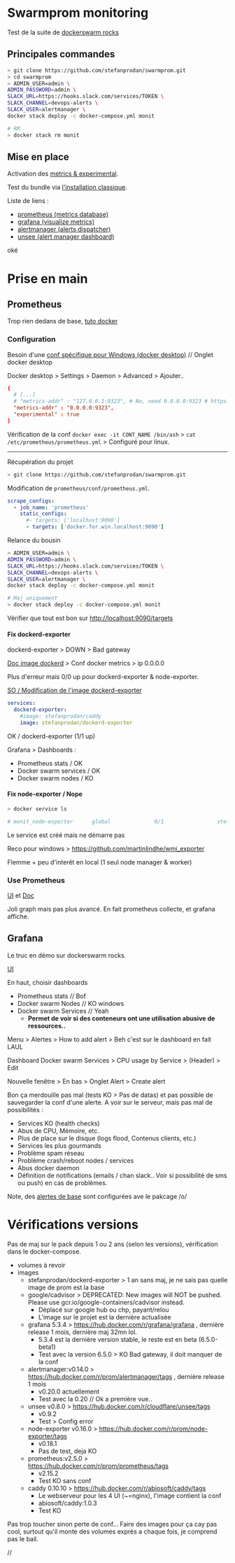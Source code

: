 # Swarmprom monitoring

Test de la suite de [dockerswarm rocks](https://dockerswarm.rocks/swarmprom/)



## Principales commandes

```bash
> git clone https://github.com/stefanprodan/swarmprom.git
> cd swarmprom
> ADMIN_USER=admin \
ADMIN_PASSWORD=admin \
SLACK_URL=https://hooks.slack.com/services/TOKEN \
SLACK_CHANNEL=devops-alerts \
SLACK_USER=alertmanager \
docker stack deploy -c docker-compose.yml monit

# RM
> docker stack rm monit
```



## Mise en place

Activation des [metrics & experimental](https://docs.docker.com/config/thirdparty/prometheus/).

Test du bundle via [l'installation classique](https://github.com/stefanprodan/swarmprom).

Liste de liens : 

- [prometheus (metrics database)](http://localhost:9090/)
- [grafana (visualize metrics)](http://localhost:3000/)
- [alertmanager (alerts dispatcher)](http://localhost:9093/)
- [unsee (alert manager dashboard)](http://localhost:9094/)

oké



# Prise en main

## Prometheus


Trop rien dedans de base, [tuto docker](https://docs.docker.com/config/thirdparty/prometheus/)


### Configuration

Besoin d'une [conf spécifique pour Windows (docker desktop)](https://docs.docker.com/config/thirdparty/prometheus/#configure-and-run-prometheus) // Onglet docker desktop

Docker desktop > Settings > Daemon > Advanced > Ajouter..

```conf
{
  # [...]
  # "metrics-addr" : "127.0.0.1:9323", # No, need 0.0.0.0:9323 # https://github.com/stefanprodan/dockerd-exporter ?
  "metrics-addr" : "0.0.0.0:9323",
  "experimental" : true
}
```


Vérification de la conf `docker exec -it CONT_NAME /bin/ash` > `cat /etc/prometheus/prometheus.yml` > Configuré pour linux.

---

Récupération du projet

```bash
> git clone https://github.com/stefanprodan/swarmprom.git
```

Modification de `prometheus/conf/prometheus.yml`.

```yml
scrape_configs:
  - job_name: 'prometheus'
    static_configs:
      #- targets: ['localhost:9090']
      - targets: ['docker.for.win.localhost:9090']
```

Relance du bousin

```bash
> ADMIN_USER=admin \
ADMIN_PASSWORD=admin \
SLACK_URL=https://hooks.slack.com/services/TOKEN \
SLACK_CHANNEL=devops-alerts \
SLACK_USER=alertmanager \
docker stack deploy -c docker-compose.yml monit

# Maj uniquement
> docker stack deploy -c docker-compose.yml monit
```

Vérifier que tout est bon sur [http://localhost:9090/targets](http://localhost:9090/targets)


#### Fix dockerd-exporter

dockerd-exporter > DOWN > Bad gateway

[Doc image dockerd](https://github.com/stefanprodan/dockerd-exporter) > Conf docker metrics > ip 0.0.0.0

Plus d'erreur mais 0/0 up pour dockerd-exporter & node-exporter.

[SO / Modification de l'image dockerd-exporter](https://github.com/stefanprodan/swarmprom/issues/37#issuecomment-456373262)

```yml
services:
  dockerd-exporter:
    #image: stefanprodan/caddy
    image: stefanprodan/dockerd-exporter
```

OK / dockerd-exporter (1/1 up)

Grafana > Dashboards :

- Prometheus stats / OK
- Docker swarm services / OK
- Docker swarm nodes / KO


#### Fix node-exporter / Nope

```bash
> docker service ls

# monit_node-exporter      global              0/1                 stefanprodan/swarmprom-node-exporter:v0.16.0
```

Le service est créé mais ne démarre pas

Reco pour windows > https://github.com/martinlindhe/wmi_exporter

Flemme + peu d'interêt en local (1 seul node manager & worker)



### Use Prometheus

[UI](http://localhost:9090/graph) et [Doc](https://docs.docker.com/config/thirdparty/prometheus/#use-prometheus)

Joli graph mais pas plus avancé. En fait prometheus collecte, et grafana affiche.



## Grafana

Le truc en démo sur dockerswarm rocks.

[UI](http://localhost:3000/)

En haut, choisir dashboards

- Prometheus stats // Bof
- Docker swarm Nodes // KO windows
- Docker swarm Services // Yeah
  - **Permet de voir si des conteneurs ont une utilisation abusive de ressources..**

Menu > Alertes > How to add alert > Beh c'est sur le dashboard en fait LAUL

Dashboard Docker swarm Services > CPU usage by Service > (Header) > Edit

Nouvelle fenêtre > En bas > Onglet Alert > Create alert

Bon ça merdouille pas mal (tests KO > Pas de datas) et pas possible de sauvegarder la conf d'une alerte. A voir sur le serveur, mais pas mal de possibilités :

- Services KO (health checks)
- Abus de CPU, Mémoire, etc.
- Plus de place sur le disque (logs flood, Contenus clients, etc.)
- Services les plus gourmands
- Problème spam réseau
- Problème crash/reboot nodes / services
- Abus docker daemon
- Définition de notifications (emails / chan slack.. Voir si possibilité de sms ou push) en cas de problèmes.

Note, des [alertes de base](https://github.com/stefanprodan/swarmprom#configure-alerting) sont configurées ave le pakcage /o/



# Vérifications versions

Pas de maj sur le pack depuis 1 ou 2 ans (selon les versions), vérification dans le docker-compose.

- volumes à revoir
- images
  - stefanprodan/dockerd-exporter   > 1 an sans maj, je ne sais pas quelle image de prom est la base
  - google/cadvisor                 > DEPRECATED: New images will NOT be pushed. Please use gcr.io/google-containers/cadvisor instead. 
    - Déplacé sur google hub ou chp, payant/relou
    - L'image sur le projet est la dernière actualisée
  - grafana 5.3.4                   > https://hub.docker.com/r/grafana/grafana , dernière release 1 mois, dernière maj 32mn lol.
    - 5.3.4 est la dernière version stable, le reste est en beta (6.5.0-beta1)
    - Test avec la version 6.5.0 > KO Bad gateway, il doit manquer de la conf
  - alertmanager:v0.14.0            > https://hub.docker.com/r/prom/alertmanager/tags , dernière release 1 mois
    - v0.20.0 actuellement
    - Test avec la 0.20 // Ok a première vue..
  - unsee v0.8.0                    > https://hub.docker.com/r/cloudflare/unsee/tags
    - v0.9.2
    - Test > Config error
  - node-exporter v0.16.0           > https://hub.docker.com/r/prom/node-exporter/tags
    - v0.18.1
    - Pas de test, deja KO
  - prometheus:v2.5.0               > https://hub.docker.com/r/prom/prometheus/tags
    - v2.15.2
    - Test KO sans conf
  - caddy 0.10.10                   > https://hub.docker.com/r/abiosoft/caddy/tags
    - Le webserveur pour les 4 UI (~=nginx), l'image contient la conf
    - abiosoft/caddy:1.0.3
    - Test KO


Pas trop toucher sinon perte de conf... Faire des images pour ça cay pas cool, surtout qu'il monte des volumes exprès a chaque fois, je comprend pas le bail.

























//
